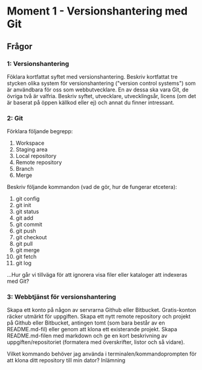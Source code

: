 # Moment 1 - Versionshantering med Git

## Frågor

### 1: Versionshantering
Föklara kortfattat syftet med versionshantering.
Beskriv kortfattat tre stycken olika system för versionshantering ("version control systems") som är användbara för oss som webbutvecklare. En av dessa ska vara Git, de övriga två är valfria. 
Beskriv syftet, utvecklare, utvecklingsår, licens (om det är baserat på öppen källkod eller ej) och annat du finner intressant.

### 2: Git
Förklara följande begrepp:
1. Workspace
2. Staging area
3. Local repository
4. Remote repository
5. Branch
6. Merge

Beskriv följande kommandon (vad de gör, hur de fungerar etcetera):
1. git config
2. git init
3. git status
4. git add
5. git commit
6. git push
7. git checkout
8. git pull
9. git merge
10. git fetch
11. git log

...Hur går vi tillväga för att ignorera visa filer eller kataloger att indexeras med Git?

### 3: Webbtjänst för versionshantering
Skapa ett konto på någon av servrarna Github eller Bitbucket. Gratis-konton räcker utmärkt för uppgiften. 
Skapa ett nytt remote repository och projekt på Github eller Bitbucket, antingen tomt (som bara består av en README.md-fil) eller genom att klona ett existerande projekt. 
Skapa README.md-filen med markdown och ge en kort beskrivning av uppgiften/repositoriet (formatera med överskrifter, listor och så vidare). 

Vilket kommando behöver jag använda i terminalen/kommandoprompten för att klona ditt repository till min dator?
Inlämning
